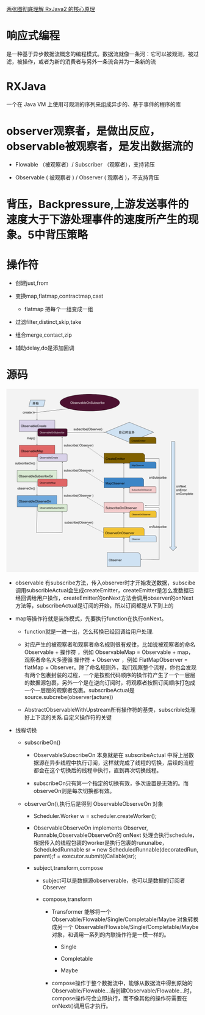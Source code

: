 [两张图彻底理解 RxJava2 的核心原理](http://solart.cc/2020/06/16/understand_rxjava2/)

# 响应式编程
是一种基于异步数据流概念的编程模式。数据流就像一条河：它可以被观测，被过滤，被操作，或者为新的消费者与另外一条流合并为一条新的流


# RXJava
一个在 Java VM 上使用可观测的序列来组成异步的、基于事件的程序的库

# observer观察者，是做出反应，observable被观察者，是发出数据流的


- Flowable （被观察者）/ Subscriber （观察者），支持背压


- Observable ( 被观察者 ) / Observer ( 观察者 )，不支持背压





# 背压，Backpressure,上游发送事件的速度大于下游处理事件的速度所产生的现象。5中背压策略





# 操作符


- 创建just,from


- 变换map,flatmap,contractmap,cast


    - flatmap 把每个一组变成一组


- 过滤filter,distinct,skip,take


- 组合merge,contact,zip


- 辅助delay,do是添加回调





# 源码
![](./1.jpg)

- observable 有subscribe方法，传入observer时才开始发送数据，subscibe调用subscribleActual会生成createEmitter，createEmitter是怎么发数据已经回调给用户操作，createEmitter的onNext方法会调用observer的onNext方法等，subscribeActual是订阅的开始，所以订阅都是从下到上的


- map等操作符就是装饰模式，先要执行function在执行onNext。


    - function就是一进一出，怎么转换已经回调给用户处理.


    - 对应产生的被观察者和观察者命名规则很有规律，比如说被观察者的命名 Observable + 操作符 ，例如 ObservableMap = Observable + map，观察者命名大多遵循 操作符 + Observer ，例如 FlatMapObserver = flatMap + Observer。除了命名规则外，我们观察整个流程，你也会发现有两个包裹封装的过程，一个是按照代码顺序的操作符产生了一个一层层的数据源包裹，另外一个是在逆向订阅时，将观察者按照订阅顺序打包成一个一层层的观察者包裹。subscribeActual是source.subcrebe(observer(acture))


    - AbstractObservableWithUpstream所有操作符的基类，subscrible处理好上下流的关系.自定义操作符的关键


- 线程切换


    - subscribeOn()


         - ObservableSubscribeOn 本身就是在 subscribeActual 中将上层数据源在异步线程中执行订阅，这样就完成了线程的切换，后续的流程都会在这个切换后的线程中执行，直到再次切换线程。


         - subscribeOn只有第一个指定的切换有效，多次设置是无效的。而observeOn则是每次切换都有效。


    - observerOn(),执行后是得到 ObservableObserveOn 对象


         - Scheduler.Worker w = scheduler.createWorker();


         - ObservableObserveOn implements Observer<T>, Runnable,ObservableObserveOn的 onNext 处理会执行schedule，根据传入的线程包装的worker是执行包裹的rununalbe， ScheduledRunnable sr = new ScheduledRunnable(decoratedRun, parent);f = executor.submit((Callable<Object>)sr);


- subject,transform,compose


    - subject可以是数据源observerable，也可以是数据的订阅者Observer


    - compose,transform


         - Transformer 能够将一个 Observable/Flowable/Single/Completable/Maybe 对象转换成另一个 Observable/Flowable/Single/Completable/Maybe 对象，和调用一系列的内联操作符是一模一样的。


              - Single


              - Completable


              - Maybe


         - compose操作于整个数据流中，能够从数据流中得到原始的Observable/Flowable...当创建Observable/Flowable...时，compose操作符会立即执行，而不像其他的操作符需要在onNext()调用后才执行。

